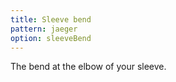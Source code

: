 ```yaml
---
title: Sleeve bend
pattern: jaeger
option: sleeveBend
---
```


The bend at the elbow of your sleeve.

